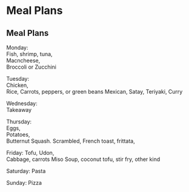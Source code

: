 # Meal Plans
## Meal Plans

Monday:   
Fish, shrimp, tuna,   
Macncheese,   
Broccoli or Zucchini

Tuesday:   
Chicken,   
Rice,
Carrots, peppers, or green beans
Mexican, Satay, Teriyaki, Curry

Wednesday:   
Takeaway

Thursday:   
Eggs,   
Potatoes,   
Butternut Squash.
Scrambled, French toast, frittata, 

Friday:
Tofu,
Udon,   
Cabbage, carrots
Miso Soup, coconut tofu, stir fry, other kind


Saturday:
Pasta

Sunday:
Pizza